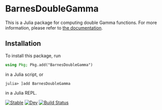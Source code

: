 # BarnesDoubleGamma

This is a Julia package for computing double Gamma functions.
For more information, please refer to [the documentation](https://paul-roux-phys.github.io/BarnesDoubleGamma.jl/stable/).

## Installation

To install this package, run

```julia
using Pkg; Pkg.add("BarnesDoubleGamma")
```

in a Julia script, or

```julia-repl
julia> ]add BarnesDoubleGamma
```

in a Julia REPL.

[![Stable](https://img.shields.io/badge/docs-stable-blue.svg)](https://Paul-Roux-Phys.github.io/BarnesDoubleGamma.jl/stable/)
[![Dev](https://img.shields.io/badge/docs-dev-blue.svg)](https://Paul-Roux-Phys.github.io/BarnesDoubleGamma.jl/dev/)
[![Build Status](https://github.com/Paul-Roux-Phys/BarnesDoubleGamma.jl/actions/workflows/CI.yml/badge.svg?branch=main)](https://github.com/Paul-Roux-Phys/BarnesDoubleGamma.jl/actions/workflows/CI.yml?query=branch%3Amain)
